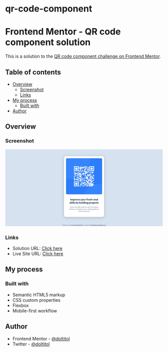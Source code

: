 # qr-code-component

# Frontend Mentor - QR code component solution

This is a solution to the [QR code component challenge on Frontend Mentor](https://www.frontendmentor.io/challenges/qr-code-component-iux_sIO_H).

## Table of contents

- [Overview](#overview)
  - [Screenshot](#screenshot)
  - [Links](#links)
- [My process](#my-process)
  - [Built with](#built-with)
- [Author](#author)

## Overview

### Screenshot

![](./screenshot.jpg)

### Links

- Solution URL: [Click here](https://github.com/doltitol/qr-code-component)
- Live Site URL: [Click here](http://www.coding-solutions.doltitol.com/qr-code/)

## My process

### Built with

- Semantic HTML5 markup
- CSS custom properties
- Flexbox
- Mobile-first workflow

## Author

- Frontend Mentor - [@doltitol](https://www.frontendmentor.io/profile/doltitol)
- Twitter - [@doltitol](https://www.twitter.com/doltitol)
